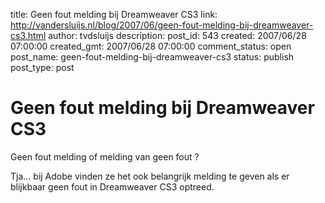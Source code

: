 title: Geen fout melding bij Dreamweaver CS3
link: http://vandersluijs.nl/blog/2007/06/geen-fout-melding-bij-dreamweaver-cs3.html
author: tvdsluijs
description: 
post_id: 543
created: 2007/06/28 07:00:00
created_gmt: 2007/06/28 07:00:00
comment_status: open
post_name: geen-fout-melding-bij-dreamweaver-cs3
status: publish
post_type: post

# Geen fout melding bij Dreamweaver CS3

Geen fout melding of melding van geen fout ?  
  
  
Tja… bij Adobe vinden ze het ook belangrijk melding te geven als er blijkbaar geen fout in Dreamweaver CS3 optreed.